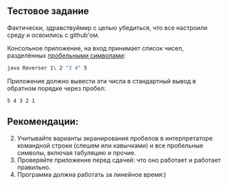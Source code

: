 ## Тестовое задание
Фактически, здравствуймир с целью убедиться, что все настроили среду и освоились с github'ом.

Консольное приложение, на вход принимает список чисел, разделённых [пробельными символами](https://docs.oracle.com/javase/tutorial/essential/regex/pre_char_classes.html):
```bash
java Reverser 1\ 2 "3 4" 5
```

Приложение должно вывести эти числа в стандартный вывод в обратном порядке через пробел:
```
5 4 3 2 1
```

## Рекомендации:
 2. Учитывайте варианты экранирования пробелов в интерпретаторе командной строки (слешем или кавычками) и все пробельные символы, включая табуляцию и прочие.
 3. Проверяйте приложение перед сдачей: что оно работает и работает правильно.
 4. Программа должна работать за линейное время:)

